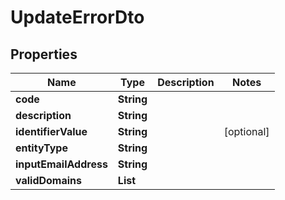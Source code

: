 

# UpdateErrorDto

## Properties

Name | Type | Description | Notes
------------ | ------------- | ------------- | -------------
**code** | **String** |  | 
**description** | **String** |  | 
**identifierValue** | **String** |  |  [optional]
**entityType** | **String** |  | 
**inputEmailAddress** | **String** |  | 
**validDomains** | **List<String>** |  | 



